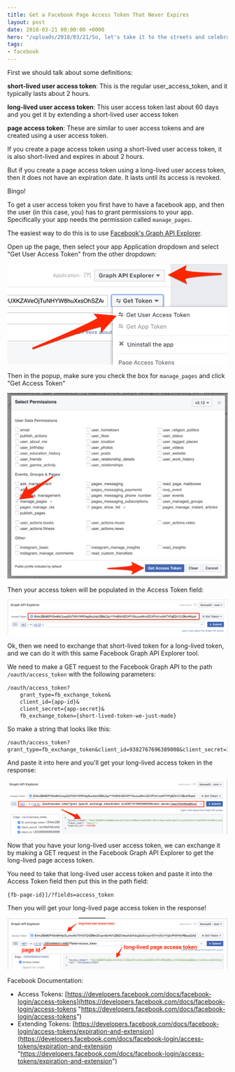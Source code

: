```yaml
---
title: Get a Facebook Page Access Token That Never Expires
layout: post
date: 2018-03-21 00:00:00 +0000
hero: "/uploads/2018/03/21/So, let's take it to the streets and celebrate our freedom!.png"
tags:
- facebook
---
```

First we should talk about some definitions:

**short-lived user access token**: This is the regular user_access_token, and it typically lasts about 2 hours.

**long-lived user access token**: This user access token last about 60 days and you get it by extending a short-lived user access token

**page access token**: These are similar to user access tokens and are created using a user access token.

If you create a page access token using a short-lived user access token, it is also short-lived and expires in about 2 hours.

But if you create a page access token using a long-lived user access token, then it does not have an expiration date. It lasts until its access is revoked.

Bingo!

To get a user access token you first have to have a facebook app, and then the user (in this case, you) has to grant permissions to your app. Specifically your app needs the permission called `manage_pages`.

The easiest way to do this is to use [Facebook's Graph API Explorer](https://developers.facebook.com/tools/explorer).

Open up the page, then select your app Application dropdown and select "Get User Access Token" from the other dropdown:

![](/uploads/2018/03/21/Graph_API_Explorer_-_Facebook_for_Developers-1.png)

Then in the popup, make sure you check the box for `manage_pages` and click "Get Access Token"

![](/uploads/2018/03/21/Graph_API_Explorer_-_Facebook_for_Developers2.png)

Then your access token will be populated in the Access Token field:

![](/uploads/2018/03/21/Graph_API_Explorer_-_Facebook_for_Developers3.png)

Ok, then we need to exchange that short-lived token for a long-lived token, and we can do it with this same Facebook Graph API Explorer tool.

We need to make a GET request to the Facebook Graph API to the path `/oauth/access_token` with the following parameters:

    /oauth/access_token?  
        grant_type=fb_exchange_token&           
        client_id={app-id}&
        client_secret={app-secret}&
        fb_exchange_token={short-lived-token-we-just-made} 

So make a string that looks like this:

    /oauth/access_token?grant_type=fb_exchange_token&client_id=9382767696389008&client_secret=1aac234d48ce90uu57c1b579faa92f00ufa&fb_exchange_token=EAAcZBbBDPXSwBACfeRskLz5LJJCigZBZBDyr4pmZCcVsrpFaoDUDSXthSDzdq4bqO75iEE17TBbpxIyQ1eTR3OIfGq2KPZBloF4xJ0I1GU1hxOnCGJmZBVg0DXU4IrDgcURm4ceKE4M1ZAFdGNmt5y2shsETLxAEKwZD

And paste it into here and you'll get your long-lived access token in the response:

![](/uploads/2018/03/21/Graph_API_Explorer_-_Facebook_for_Developers4-1.png)

Now that you have your long-lived user access token, we can exchange it by making a GET request in the Facebook Graph API Explorer to get the long-lived page access token.

You need to take that long-lived user access token and paste it into the Access Token field then put this in the path field:

    {fb-page-id}]/?fields=access_token

Then you will get your long-lived page access token in the response!

![](/uploads/2018/03/21/Graph_API_Explorer_-_Facebook_for_Developers5.png)

Facebook Documentation:

* Access Tokens: [https://developers.facebook.com/docs/facebook-login/access-tokens](https://developers.facebook.com/docs/facebook-login/access-tokens "https://developers.facebook.com/docs/facebook-login/access-tokens")
* Extending Tokens: [https://developers.facebook.com/docs/facebook-login/access-tokens/expiration-and-extension](https://developers.facebook.com/docs/facebook-login/access-tokens/expiration-and-extension "https://developers.facebook.com/docs/facebook-login/access-tokens/expiration-and-extension")